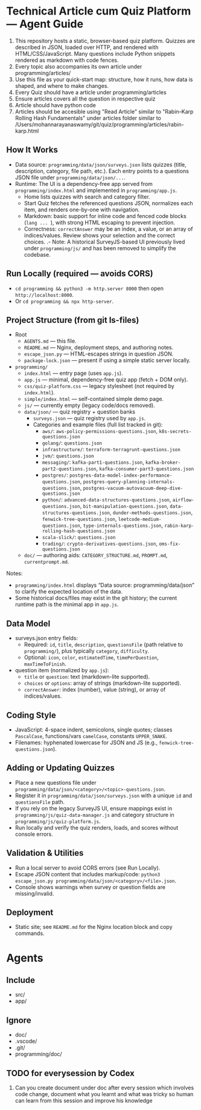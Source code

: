 # Technical Article cum Quiz Platform — Agent Guide

1. This repository hosts a static, browser-based quiz platform. Quizzes are described in JSON, loaded over HTTP, and rendered with HTML/CSS/JavaScript. Many questions include Python snippets rendered as markdown with code fences.
1. Every topic also accompanies its own article under programming/articles/
1. Use this file as your quick-start map: structure, how it runs, how data is shaped, and where to make changes.
2. Every Quiz should have a article under programming/articles
3. Ensure articles covers all the question in respective quiz
4. Article should have python code
5. Articles should be accesible using "Read Article" similar to "Rabin–Karp Rolling Hash Fundamentals" under articles folder similar to /Users/mohannarayanaswamy/git/quiz/programming/articles/rabin-karp.html



## How It Works
- Data source: `programming/data/json/surveys.json` lists quizzes (title, description, category, file path, etc.). Each entry points to a questions JSON file under `programming/data/json/...`.
- Runtime: The UI is a dependency-free app served from `programming/index.html` and implemented in `programming/app.js`.
  - Home lists quizzes with search and category filter.
  - Start Quiz fetches the referenced questions JSON, normalizes each item, and renders one-by-one with navigation.
  - Markdown: basic support for inline code and fenced code blocks (```lang ... ```), with strong HTML escaping to prevent injection.
  - Correctness: `correctAnswer` may be an index, a value, or an array of indices/values. Review shows your selection and the correct choices.
.- Note: A historical SurveyJS-based UI previously lived under `programming/js/` and has been removed to simplify the codebase.

## Run Locally (required — avoids CORS)
- `cd programming && python3 -m http.server 8000` then open `http://localhost:8000`.
- Or `cd programming && npx http-server`.

## Project Structure (from git ls-files)
- Root
  - `AGENTS.md` — this file.
  - `README.md` — Nginx, deployment steps, and authoring notes.
  - `escape_json.py` — HTML-escapes strings in question JSON.
  - `package-lock.json` — present if using a simple static server locally.
- `programming/`
  - `index.html` — entry page (uses `app.js`).
  - `app.js` — minimal, dependency-free quiz app (fetch + DOM only).
  - `css/quiz-platform.css` — legacy stylesheet (not required by `index.html`).
  - `simple/index.html` — self-contained simple demo page.
  - `js/` — currently empty (legacy code/docs removed).
  - `data/json/` — quiz registry + question banks
    - `surveys.json` — quiz registry used by `app.js`.
    - Categories and example files (full list tracked in git):
      - `aws/`: `aws-policy-permissions-questions.json`, `k8s-secrets-questions.json`
      - `golang/`: `questions.json`
      - `infrastructure/`: `terraform-terragrunt-questions.json`
      - `jvm/`: `questions.json`
      - `messaging/`: `kafka-part1-questions.json`, `kafka-broker-part2-questions.json`, `kafka-consumer-part3-questions.json`
      - `postgres/`: `postgres-data-model-index-performance-questions.json`, `postgres-query-planning-internals-questions.json`, `postgres-vacuum-autovacuum-deep-dive-questions.json`
      - `python/`: `advanced-data-structures-questions.json`, `airflow-questions.json`, `bit-manipulation-questions.json`, `data-structures-questions.json`, `dunder-methods-questions.json`, `fenwick-tree-questions.json`, `leetcode-medium-questions.json`, `type-internals-questions.json`, `rabin-karp-rolling-hash-questions.json`
      - `scala-slick/`: `questions.json`
      - `trading/`: `crypto-derivatives-questions.json`, `oms-fix-questions.json`
  - `doc/` — authoring aids: `CATEGORY_STRUCTURE.md`, `PROMPT.md`, `currentprompt.md`.

Notes:
- `programming/index.html` displays “Data source: programming/data/json” to clarify the expected location of the data.
- Some historical docs/files may exist in the git history; the current runtime path is the minimal app in `app.js`.

## Data Model
- surveys.json entry fields:
  - Required: `id`, `title`, `description`, `questionsFile` (path relative to `programming/`), plus typically `category`, `difficulty`.
  - Optional: `icon`, `color`, `estimatedTime`, `timePerQuestion`, `maxTimeToFinish`.
- question item (normalized by `app.js`):
  - `title` or `question`: text (markdown-lite supported).
  - `choices` or `options`: array of strings (markdown-lite supported).
  - `correctAnswer`: index (number), value (string), or array of indices/values.

## Coding Style
- JavaScript: 4-space indent, semicolons, single quotes; classes `PascalCase`, functions/vars `camelCase`, constants `UPPER_SNAKE`.
- Filenames: hyphenated lowercase for JSON and JS (e.g., `fenwick-tree-questions.json`).

## Adding or Updating Quizzes
- Place a new questions file under `programming/data/json/<category>/<topic>-questions.json`.
- Register it in `programming/data/json/surveys.json` with a unique `id` and `questionsFile` path.
- If you rely on the legacy SurveyJS UI, ensure mappings exist in `programming/js/quiz-data-manager.js` and category structure in `programming/js/quiz-platform.js`.
- Run locally and verify the quiz renders, loads, and scores without console errors.

## Validation & Utilities
- Run a local server to avoid CORS errors (see Run Locally).
- Escape JSON content that includes markup/code: `python3 escape_json.py programming/data/json/<category>/<file>.json`.
- Console shows warnings when survey or question fields are missing/invalid.

## Deployment
- Static site; see `README.md` for the Nginx location block and copy commands.

# Agents

## Include
- src/
- app/

## Ignore
- doc/
- .vscode/
- .git/
- programming/doc/


## TODO for everysession by Codex
1. Can you create document under doc after every session which involves code change, document what you learnt and what was tricky so human can learn from this session and improve his knowledge